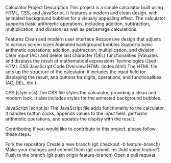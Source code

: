 
Calculator Project
Description
This project is a simple calculator built using HTML, CSS, and JavaScript. It features a modern and clean design, with animated background bubbles for a visually appealing effect. The calculator supports basic arithmetic operations, including addition, subtraction, multiplication, and division, as well as percentage calculations.

Features
Clean and modern user interface
Responsive design that adjusts to various screen sizes
Animated background bubbles
Supports basic arithmetic operations: addition, subtraction, multiplication, and division
Clear input (AC) and delete last character (DEL) functionalities
Evaluates and displays the result of mathematical expressions
Technologies Used
HTML
CSS
JavaScript
Code Overview
HTML (index.html)
The HTML file sets up the structure of the calculator. It includes the input field for displaying the result, and buttons for digits, operations, and functionalities (AC, DEL, etc.).

CSS (style.css)
The CSS file styles the calculator, providing a clean and modern look. It also includes styles for the animated background bubbles.

JavaScript (script.js)
The JavaScript file adds functionality to the calculator. It handles button clicks, appends values to the input field, performs arithmetic operations, and updates the display with the result.

Contributing
If you would like to contribute to this project, please follow these steps:

Fork the repository
Create a new branch (git checkout -b feature-branch)
Make your changes and commit them (git commit -m 'Add some feature')
Push to the branch (git push origin feature-branch)
Open a pull request
